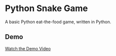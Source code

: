 # Python Snake Game

A basic Python eat-the-food game, written in Python.

## Demo

[Watch the Demo Video](https://github.com/teddexter0/Python-Snake-Game/blob/main/assets/snake-game-demo.mp4)
